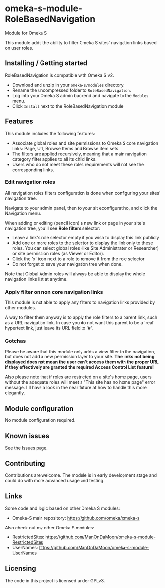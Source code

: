 # omeka-s-module-RoleBasedNavigation
Module for Omeka S

This module adds the ability to filter Omeka S sites' navigation links based on user roles.

## Installing / Getting started

RoleBasedNavigation is compatible with Omeka S v2.

* Download and unzip in your `omeka-s/modules` directory.
* Rename the uncompressed folder to `RoleBasedNavigation`.
* Log into your Omeka S admin backend and navigate to the `Modules` menu.
* Click `Install` next to the RoleBasedNavigation module.

## Features

This module includes the following features:

* Associate global roles and site permissions to Omeka S core navigation links: Page, Url, Browse Items and Browse item sets.
* The filters are applied recursively, meaning that a main navigation category filter applies to all its child links.
* Users who do not meet these roles requirements will not see the corresponding links.

### Edit navigation roles

All navigation roles filters configuration is done when configuring your sites' navigation tree.

Navigate to your admin panel, then to your sit econfiguratino, and click the Navigation menu.

When adding or editing (pencil icon) a new link or page in your site's navigation tree, you'll see __Role filters__ selector:

* Leave a link's role selector empty if you wish to display this link publicly
* Add one or more roles to the selector to display the link only to these roles. You can select global roles (like Site Administrator or Researcher) or site permission roles (as Viewer or Editor).
* Click the 'x' icon next to a role to remove it from the role selector
* Do not forget to save your navigation tree when done.

Note that Global Admin roles will always be able to display the whole navigation links list at anytime.

### Apply filter on non core navigation links

This module is not able to apply any filters to navigation links provided by other modules.

A way to filter them anyway is to apply the role filters to a parent link, such as a URL navigation link. In case you do not want this parent to be a 'real' hypertext link, just leave its URL field to '#'.

### Gotchas

Please be aware that this module only adds a view filter to the navigation, but does not add a new permission layer to your site. __The links not being displayed does not mean the user can't access them with the proper URL if they effectively are granted the required Access Control List feature!__

Also please note that if roles are restricted on a site's home page, users without the adequate roles will meet a "This site has no home page" error message. I'll have a look in the near future at how to handle this more elegantly.

## Module configuration

No module configuration required.

## Known issues

See the Issues page.

## Contributing

Contributions are welcome. The module is in early development stage and could do with more advanced usage and testing.

## Links

Some code and logic based on other Omeka S modules:

* Omeka-S main repository: https://github.com/omeka/omeka-s

Also check out my other Omeka S modules:

* RestrictedSites: https://github.com/ManOnDaMoon/omeka-s-module-RestrictedSites
* UserNames: https://github.com/ManOnDaMoon/omeka-s-module-UserNames

## Licensing

The code in this project is licensed under GPLv3.

